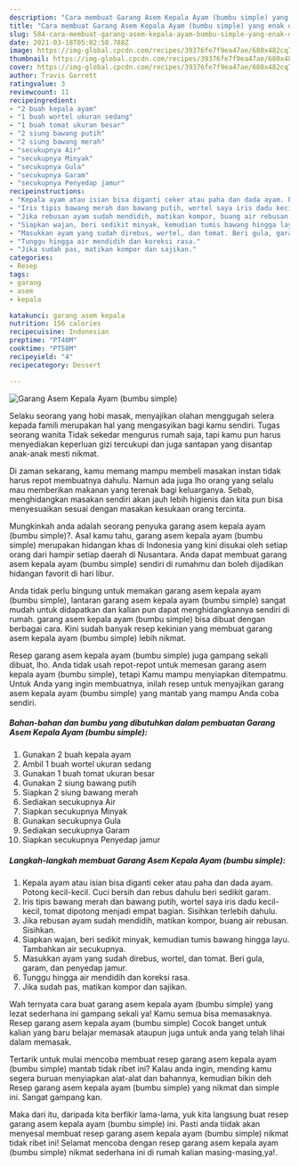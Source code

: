 ```yaml
---
description: "Cara membuat Garang Asem Kepala Ayam (bumbu simple) yang enak dan Mudah Dibuat"
title: "Cara membuat Garang Asem Kepala Ayam (bumbu simple) yang enak dan Mudah Dibuat"
slug: 584-cara-membuat-garang-asem-kepala-ayam-bumbu-simple-yang-enak-dan-mudah-dibuat
date: 2021-03-18T05:02:58.788Z
image: https://img-global.cpcdn.com/recipes/39376fe7f9ea47ae/680x482cq70/garang-asem-kepala-ayam-bumbu-simple-foto-resep-utama.jpg
thumbnail: https://img-global.cpcdn.com/recipes/39376fe7f9ea47ae/680x482cq70/garang-asem-kepala-ayam-bumbu-simple-foto-resep-utama.jpg
cover: https://img-global.cpcdn.com/recipes/39376fe7f9ea47ae/680x482cq70/garang-asem-kepala-ayam-bumbu-simple-foto-resep-utama.jpg
author: Travis Garrett
ratingvalue: 3
reviewcount: 11
recipeingredient:
- "2 buah kepala ayam"
- "1 buah wortel ukuran sedang"
- "1 buah tomat ukuran besar"
- "2 siung bawang putih"
- "2 siung bawang merah"
- "secukupnya Air"
- "secukupnya Minyak"
- "secukupnya Gula"
- "secukupnya Garam"
- "secukupnya Penyedap jamur"
recipeinstructions:
- "Kepala ayam atau isian bisa diganti ceker atau paha dan dada ayam. Potong kecil-kecil. Cuci bersih dan rebus dahulu beri sedikit garam."
- "Iris tipis bawang merah dan bawang putih, wortel saya iris dadu kecil-kecil, tomat dipotong menjadi empat bagian. Sisihkan terlebih dahulu."
- "Jika rebusan ayam sudah mendidih, matikan kompor, buang air rebusan. Sisihkan."
- "Siapkan wajan, beri sedikit minyak, kemudian tumis bawang hingga layu. Tambahkan air secukupnya."
- "Masukkan ayam yang sudah direbus, wortel, dan tomat. Beri gula, garam, dan penyedap jamur."
- "Tunggu hingga air mendidih dan koreksi rasa."
- "Jika sudah pas, matikan kompor dan sajikan."
categories:
- Resep
tags:
- garang
- asem
- kepala

katakunci: garang asem kepala 
nutrition: 156 calories
recipecuisine: Indonesian
preptime: "PT40M"
cooktime: "PT58M"
recipeyield: "4"
recipecategory: Dessert

---
```



![Garang Asem Kepala Ayam (bumbu simple)](https://img-global.cpcdn.com/recipes/39376fe7f9ea47ae/680x482cq70/garang-asem-kepala-ayam-bumbu-simple-foto-resep-utama.jpg)

Selaku seorang yang hobi masak, menyajikan olahan menggugah selera kepada famili merupakan hal yang mengasyikan bagi kamu sendiri. Tugas seorang  wanita Tidak sekedar mengurus rumah saja, tapi kamu pun harus menyediakan keperluan gizi tercukupi dan juga santapan yang disantap anak-anak mesti nikmat.

Di zaman  sekarang, kamu memang mampu membeli masakan instan tidak harus repot membuatnya dahulu. Namun ada juga lho orang yang selalu mau memberikan makanan yang terenak bagi keluarganya. Sebab, menghidangkan masakan sendiri akan jauh lebih higienis dan kita pun bisa menyesuaikan sesuai dengan masakan kesukaan orang tercinta. 



Mungkinkah anda adalah seorang penyuka garang asem kepala ayam (bumbu simple)?. Asal kamu tahu, garang asem kepala ayam (bumbu simple) merupakan hidangan khas di Indonesia yang kini disukai oleh setiap orang dari hampir setiap daerah di Nusantara. Anda dapat membuat garang asem kepala ayam (bumbu simple) sendiri di rumahmu dan boleh dijadikan hidangan favorit di hari libur.

Anda tidak perlu bingung untuk memakan garang asem kepala ayam (bumbu simple), lantaran garang asem kepala ayam (bumbu simple) sangat mudah untuk didapatkan dan kalian pun dapat menghidangkannya sendiri di rumah. garang asem kepala ayam (bumbu simple) bisa dibuat dengan berbagai cara. Kini sudah banyak resep kekinian yang membuat garang asem kepala ayam (bumbu simple) lebih nikmat.

Resep garang asem kepala ayam (bumbu simple) juga gampang sekali dibuat, lho. Anda tidak usah repot-repot untuk memesan garang asem kepala ayam (bumbu simple), tetapi Kamu mampu menyiapkan ditempatmu. Untuk Anda yang ingin membuatnya, inilah resep untuk menyajikan garang asem kepala ayam (bumbu simple) yang mantab yang mampu Anda coba sendiri.

<!--inarticleads1-->

##### Bahan-bahan dan bumbu yang dibutuhkan dalam pembuatan Garang Asem Kepala Ayam (bumbu simple):

1. Gunakan 2 buah kepala ayam
1. Ambil 1 buah wortel ukuran sedang
1. Gunakan 1 buah tomat ukuran besar
1. Gunakan 2 siung bawang putih
1. Siapkan 2 siung bawang merah
1. Sediakan secukupnya Air
1. Siapkan secukupnya Minyak
1. Gunakan secukupnya Gula
1. Sediakan secukupnya Garam
1. Siapkan secukupnya Penyedap jamur




<!--inarticleads2-->

##### Langkah-langkah membuat Garang Asem Kepala Ayam (bumbu simple):

1. Kepala ayam atau isian bisa diganti ceker atau paha dan dada ayam. Potong kecil-kecil. Cuci bersih dan rebus dahulu beri sedikit garam.
1. Iris tipis bawang merah dan bawang putih, wortel saya iris dadu kecil-kecil, tomat dipotong menjadi empat bagian. Sisihkan terlebih dahulu.
1. Jika rebusan ayam sudah mendidih, matikan kompor, buang air rebusan. Sisihkan.
1. Siapkan wajan, beri sedikit minyak, kemudian tumis bawang hingga layu. Tambahkan air secukupnya.
1. Masukkan ayam yang sudah direbus, wortel, dan tomat. Beri gula, garam, dan penyedap jamur.
1. Tunggu hingga air mendidih dan koreksi rasa.
1. Jika sudah pas, matikan kompor dan sajikan.




Wah ternyata cara buat garang asem kepala ayam (bumbu simple) yang lezat sederhana ini gampang sekali ya! Kamu semua bisa memasaknya. Resep garang asem kepala ayam (bumbu simple) Cocok banget untuk kalian yang baru belajar memasak ataupun juga untuk anda yang telah lihai dalam memasak.

Tertarik untuk mulai mencoba membuat resep garang asem kepala ayam (bumbu simple) mantab tidak ribet ini? Kalau anda ingin, mending kamu segera buruan menyiapkan alat-alat dan bahannya, kemudian bikin deh Resep garang asem kepala ayam (bumbu simple) yang nikmat dan simple ini. Sangat gampang kan. 

Maka dari itu, daripada kita berfikir lama-lama, yuk kita langsung buat resep garang asem kepala ayam (bumbu simple) ini. Pasti anda tiidak akan menyesal membuat resep garang asem kepala ayam (bumbu simple) nikmat tidak ribet ini! Selamat mencoba dengan resep garang asem kepala ayam (bumbu simple) nikmat sederhana ini di rumah kalian masing-masing,ya!.

